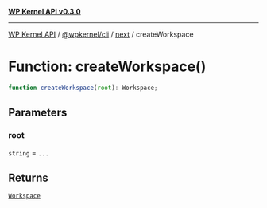[**WP Kernel API v0.3.0**](../../../../../README.md)

---

[WP Kernel API](../../../../../README.md) / [@wpkernel/cli](../../../README.md) / [next](../README.md) / createWorkspace

# Function: createWorkspace()

```ts
function createWorkspace(root): Workspace;
```

## Parameters

### root

`string` = `...`

## Returns

[`Workspace`](../interfaces/Workspace.md)
